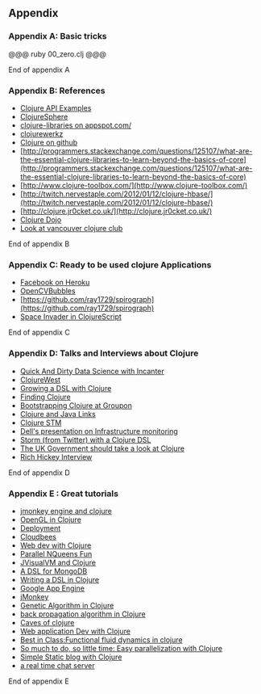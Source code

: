 ## Appendix

### Appendix A: Basic tricks

@@@ ruby 00_zero.clj @@@

End of appendix A

### Appendix B: References

* [Clojure API Examples](http://en.wikibooks.org/wiki/Clojure_Programming#API_Examples)
* [ClojureSphere](http://www.clojuresphere.com/)
* [clojure-libraries on appspot.com/](http://clojure-libraries.appspot.com/)
* [clojurewerkz](http://clojurewerkz.org/)
* [Clojure on github](http://clojure.github.com/)
* [http://programmers.stackexchange.com/questions/125107/what-are-the-essential-clojure-libraries-to-learn-beyond-the-basics-of-core](http://programmers.stackexchange.com/questions/125107/what-are-the-essential-clojure-libraries-to-learn-beyond-the-basics-of-core)
* [http://www.clojure-toolbox.com/](http://www.clojure-toolbox.com/)
* [http://twitch.nervestaple.com/2012/01/12/clojure-hbase/](http://twitch.nervestaple.com/2012/01/12/clojure-hbase/)
* [http://clojure.jr0cket.co.uk/](http://clojure.jr0cket.co.uk/)
* [Clojure Dojo](https://github.com/zeroed/ClojureDojo)
* [Look at vancouver clojure club](https://github.com/van-clj)

End of appendix B

### Appendix C: Ready to be used clojure Applications

* [Facebook on Heroku](https://github.com/metadaddy-sfdc/facebook-template-clojure)
* [OpenCVBubbles](https://github.com/dcousineau/clojure-opencv-bubbles)
* [https://github.com/ray1729/spirograph](https://github.com/ray1729/spirograph)
* [Space Invader in ClojureScript](https://github.com/robashton/clojure-spaceinvaders)

End of appendix C

### Appendix D: Talks and Interviews about Clojure

* [Quick And Dirty Data Science with Incanter](https://github.com/otfrom/quiddswic)
* [ClojureWest](https://github.com/strangeloop/clojurewest2012-slides)
* [Growing a DSL with Clojure](http://pragprog.com/magazines/2011-07/growing-a-dsl-with-clojure)
* [Finding Clojure](http://portal.sliderocket.com/AWUPA/Finding-Clojure)
* [Bootstrapping Clojure at Groupon](http://www.infoq.com/presentations/Bootstrapping-Clojure)
* [Clojure and Java Links](http://theholyjava.wordpress.com/tag/clojure/)
* [Clojure STM](http://www.slideshare.net/marblejenka/clojurestm)
* [Dell's presentation on Infrastructure monitoring](http://www.slideshare.net/shr3kst3r/java-one-2011-monitoring-a-largescale-infrastructure-with-clojure)
* [Storm (from Twitter) with a Clojure DSL](http://www.slideshare.net/nathanmarz/storm-distributed-and-faulttolerant-realtime-computation)
* [The UK Government should take a look at Clojure](http://blog.malcolmsparks.com/?p=94)
* [Rich Hickey Interview](http://www.infoworld.com/d/application-development/clojure-inventor-hickey-now-aims-android-189105)

End of appendix D

### Appendix E : Great tutorials

* [jmonkey engine and clojure](http://www.thejach.com/view/2012/5/getting_started_with_jmonkeyengine_and_clojure)
* [OpenGL in Clojure](http://lifeofaprogrammergeek.blogspot.jp/2009/04/opengl-in-clojure.html)
* [Deployment](http://stackoverflow.com/questions/2915209/clojure-deployment)
* [Cloudbees](http://earthly-powers.blogspot.jp/2011/10/using-lein-to-deploy-clojure-ring.html)
* [Web dev with Clojure](http://www.vijaykiran.com/2012/01/17/web-application-development-with-clojure-part-2/)
* [Parallel NQueens Fun](http://blog.mired.org/2011/03/easy-parallel-processing-in-clojure.html)
* [JVisualVM and Clojure](http://www.fatvat.co.uk/2009/05/jvisualvm-and-clojure.html)
* [A DSL for MongoDB](http://christophermaier.name/blog/2011/07/17/creating-a-query-dsl-using-clojure-and-mongodb)
* [Writing a DSL in Clojure](http://vrac.cgrand.net/DSL.pdf)
* [Google App Engine](http://www.hackers-with-attitude.com/2009/08/intertactive-programming-with-clojure.html)
* [jMonkey](http://www.thejach.com/view/2012/5/getting_started_with_jmonkeyengine_and_clojure)
* [Genetic Algorithm in Clojure](http://ethanfast.com/2009/09/ga-framework/)
* [back propagation algorithm in Clojure](http://www.fatvat.co.uk/2009/06/back-propagation-algorithm-in-clojure.html)
* [Caves of clojure](http://stevelosh.com/blog/2012/07/caves-of-clojure-03-4/)
* [Web application Dev with Clojure](http://www.vijaykiran.com/2012/01/17/web-application-development-with-clojure-part-2/)
* [Best in Class:Functional fluid dynamics in clojure](http://www.bestinclass.dk/index.clj/2010/03/functional-fluid-dynamics-in-clojure.html)
* [So much to do, so little time: Easy parallelization with Clojure](http://blog.rguha.net/?p=153)
* [Simple Static blog with Clojure](http://thegeez.net/2012/03/15/static_blog_on_github_with_enlive.html)
* [a real time chat server](http://alexkehayias.tumblr.com/post/28783286946/a-simple-real-time-chat-server-using-clojure-and-aleph)

End of appendix E